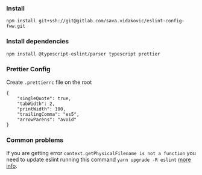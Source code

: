 ### Install

```
npm install git+ssh://git@gitlab.com/sava.vidakovic/eslint-config-fww.git
```

### Install dependencies

```
npm install @typescript-eslint/parser typescript prettier
```

### Prettier Config

Create `.prettierrc` file on the root

```
{
    "singleQuote": true,
    "tabWidth": 2,
    "printWidth": 100,
    "trailingComma": "es5",
    "arrowParens": "avoid"
}
```

### Common problems

If you are getting error `context.getPhysicalFilename is not a function` you need to update eslint running this command `yarn upgrade -R eslint` [more info](https://github.com/prettier/eslint-plugin-prettier/issues/434).
